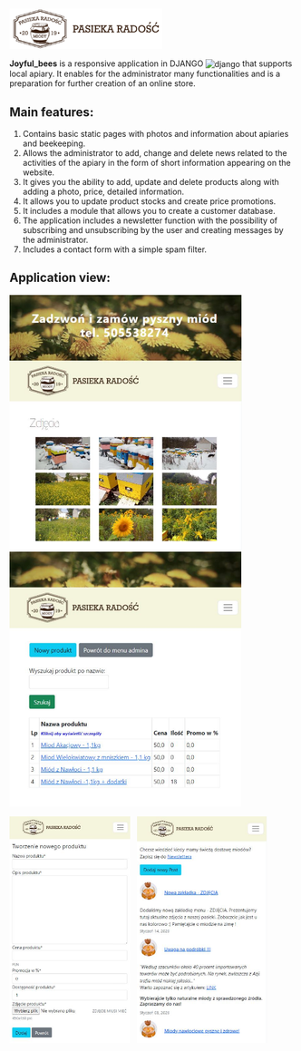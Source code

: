 ### <img src="https://github.com/Klewiu/joyful_bees/blob/main/src/media/logo.png" width="270" height="auto" align="center"/>
**Joyful_bees** is a responsive application in DJANGO  <img src="https://cdn.worldvectorlogo.com/logos/django.svg" alt="django" width="17" height="17" align="center"/> that supports local apiary. It enables for the administrator many functionalities and is a preparation for further creation of an online store.

## Main features:
1. Contains basic static pages with photos and information about apiaries and beekeeping.
2. Allows the administrator to add, change and delete news related to the activities of the apiary in the form of short information appearing on the website.
3. It gives you the ability to add, update and delete products along with adding a photo, price, detailed information.
4. It allows you to update product stocks and create price promotions.
5. It includes a module that allows you to create a customer database.
6. The application includes a newsletter function with the possibility of subscribing and unsubscribing by the user and creating messages by the administrator.
7. Includes a contact form with a simple spam filter.

## Application view:
<img src="https://github.com/Klewiu/joyful_bees/blob/main/src/static/example_1.JPG" alt="example1" width="auto" height="450" margin="5px" />&nbsp;&nbsp;&nbsp;<img src="https://github.com/Klewiu/joyful_bees/blob/main/src/static/example_2.JPG" alt="example2" width="auto" height="450" margin="5px" />&nbsp;&nbsp;&nbsp;

<img src="https://github.com/Klewiu/joyful_bees/blob/main/src/static/example_3.JPG" alt="example3" width="auto" height="400" margin="5px" />&nbsp;&nbsp;&nbsp;<img src="https://github.com/Klewiu/joyful_bees/blob/main/src/static/example_4.JPG" alt="example4" width="auto" height="400" margin="5px" />&nbsp;&nbsp;&nbsp;
